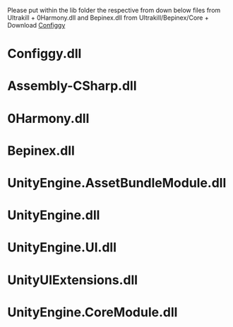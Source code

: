 Please put within the lib folder the respective from down below files from Ultrakill + 0Harmony.dll and Bepinex.dll from Ultrakill/Bepinex/Core + Download [Configgy](https://github.com/Hydraxous/Configgy)

# Configgy.dll
# Assembly-CSharp.dll
# 0Harmony.dll
# Bepinex.dll
# UnityEngine.AssetBundleModule.dll
# UnityEngine.dll
# UnityEngine.UI.dll
# UnityUIExtensions.dll
# UnityEngine.CoreModule.dll
